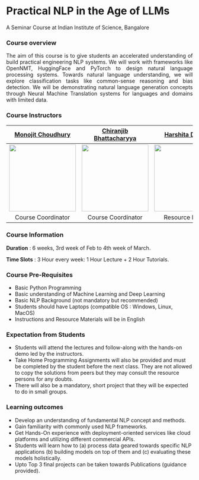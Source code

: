 # Practical NLP in the Age of LLMs 
A Seminar Course at Indian Institute of Science, Bangalore 

### Course overview 

<p align="justify">
The aim of this course is to give students an accelerated understanding of build practical engineering NLP systems. We will work with frameworks like OpenNMT, HuggingFace and PyTorch to design natural language processing systems. Towards natural language understanding, we will explore classification tasks like common-sense reasoning and bias detection. We will be demonstrating natural language generation concepts through Neural Machine Translation systems for languages and domains with limited data. 
</p>

### Course Instructors


[Monojit Choudhury](https://www.microsoft.com/en-us/research/people/monojitc/)            |  [Chiranjib Bhattacharyya](https://eecs.iisc.ac.in/people/chiranjib-bhattacharyya/) | [Harshita Diddee](https://harshitadd.netlify.app/) | [Kabir Ahuja](https://kabirahuja2431.github.io/)
:-------------------------:|:-------------------------:|:-------------------------:|:-------------------------:
<img src="https://www.microsoft.com/en-us/research/wp-content/uploads/2017/09/avatar_user_32996_1505190495-180x180.jpg" width="180" height="180" /> | <img src="https://eecs.iisc.ac.in/wp-content/uploads/2019/11/chiru-300x270.jpg" width="180" height="180" /> | <img src="https://pbs.twimg.com/profile_images/1201512246301454336/qnbIrxxA_400x400.jpg" height="180" /> | <img src="https://kabirahuja2431.github.io/images/profile_pic.jpeg" height="180" />
Course Coordinator | Course Coordinator | Resource Person | Resource Person

### Course Information

**Duration** :  6 weeks, 3rd week of Feb to 4th week of March.

**Time Slots** : 3 Hour every week: 1 Hour Lecture + 2 Hour Tutorials. 

### Course Pre-Requisites 

- Basic Python Programming 
- Basic understanding of Machine Learning and Deep Learning
- Basic NLP Background (not mandatory but recommended) 
- Students should have Laptops (compatible OS : Windows, Linux, MacOS) 
- Instructions and Resource Materials will be in English

### Expectation from Students
- Students will attend the lectures and follow-along with the hands-on demo led by the instructors. 
- Take Home Programming Assignments will also be provided and must be completed by the student before the next class. They are not allowed to copy the solutions from peers but they may consult the resource persons for any doubts.   
- There will also be a mandatory, short project that they will be expected to do in small groups.  


### Learning outcomes

- Develop an understanding of fundamental NLP concept and methods. 
- Gain familiarity with commonly used NLP frameworks.
- Get Hands-On experience with deployment-oriented services like cloud platforms and utilizing different commercial APIs. 
- Students will learn how to (a) process data geared towards specific NLP applications (b) building models on top of them and (c) evaluating these models holistically.  
- Upto Top 3 final projects can be taken towards Publications (guidance provided).  

 

